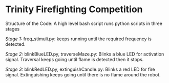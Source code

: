 # Trinity Firefighting Competition

Structure of the Code:
A high level bash script runs python scripts in three stages

*Stage 1:* freq_stimuli.py: keeps running until the required frequency is detected.


*Stage 2:* blinkBlueLED.py, traverseMaze.py: Blinks a blue LED for activation signal. Traversal keeps going until flame is detected then it stops.


*Stage 3:* blinkRedLED.py, extinguishCandle.py: Blinks a red LED for fire signal. Extinguishing keeps going until there is no flame around the robot.

